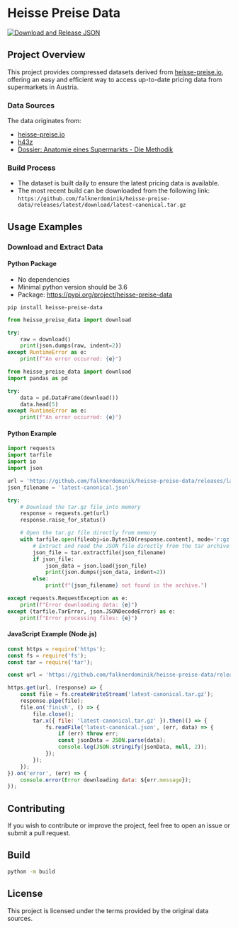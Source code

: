 # Heisse Preise Data

[![Download and Release JSON](https://github.com/falknerdominik/heisse-preise-data/actions/workflows/download_and_release.yml/badge.svg)](https://github.com/falknerdominik/heisse-preise-data/actions/workflows/download_and_release.yml)

## Project Overview
This project provides compressed datasets derived from [heisse-preise.io](https://github.com/badlogic/heissepreise), offering an easy and efficient way to access up-to-date pricing data from supermarkets in Austria.

### Data Sources
The data originates from:
- [heisse-preise.io](https://github.com/badlogic/heissepreise)
- [h43z](https://h.43z.one)
- [Dossier: Anatomie eines Supermarkts - Die Methodik](https://www.dossier.at/dossiers/supermaerkte/quellen/anatomie-eines-supermarkts-die-methodik/)

### Build Process
- The dataset is built daily to ensure the latest pricing data is available.
- The most recent build can be downloaded from the following link:
  `https://github.com/falknerdominik/heisse-preise-data/releases/latest/download/latest-canonical.tar.gz`

## Usage Examples

### Download and Extract Data

#### Python Package

- No dependencies
- Minimal python version should be 3.6
- Package: https://pypi.org/project/heisse-preise-data

```
pip install heisse-preise-data
```

```python
from heisse_preise_data import download

try:
    raw = download()
    print(json.dumps(raw, indent=2))
except RuntimeError as e:
    print(f"An error occurred: {e}")

```

```python
from heisse_preise_data import download
import pandas as pd

try:
    data = pd.DataFrame(download())
    data.head(5)
except RuntimeError as e:
    print(f"An error occurred: {e}")
```

#### Python Example
```python
import requests
import tarfile
import io
import json

url = 'https://github.com/falknerdominik/heisse-preise-data/releases/latest/download/latest-canonical.tar.gz'
json_filename = 'latest-canonical.json'

try:
    # Download the tar.gz file into memory
    response = requests.get(url)
    response.raise_for_status()

    # Open the tar.gz file directly from memory
    with tarfile.open(fileobj=io.BytesIO(response.content), mode='r:gz') as tar:
        # Extract and read the JSON file directly from the tar archive
        json_file = tar.extractfile(json_filename)
        if json_file:
            json_data = json.load(json_file)
            print(json.dumps(json_data, indent=2))
        else:
            print(f"{json_filename} not found in the archive.")

except requests.RequestException as e:
    print(f"Error downloading data: {e}")
except (tarfile.TarError, json.JSONDecodeError) as e:
    print(f"Error processing files: {e}")

```

#### JavaScript Example (Node.js)
```javascript
const https = require('https');
const fs = require('fs');
const tar = require('tar');

const url = 'https://github.com/falknerdominik/heisse-preise-data/releases/latest/download/latest-canonical.tar.gz';

https.get(url, (response) => {
    const file = fs.createWriteStream('latest-canonical.tar.gz');
    response.pipe(file);
    file.on('finish', () => {
        file.close();
        tar.x({ file: 'latest-canonical.tar.gz' }).then(() => {
            fs.readFile('latest-canonical.json', (err, data) => {
                if (err) throw err;
                const jsonData = JSON.parse(data);
                console.log(JSON.stringify(jsonData, null, 2));
            });
        });
    });
}).on('error', (err) => {
    console.error(Error downloading data: ${err.message});
});
```

## Contributing
If you wish to contribute or improve the project, feel free to open an issue or submit a pull request.

## Build

```sh
python -m build
```

## License
This project is licensed under the terms provided by the original data sources.


